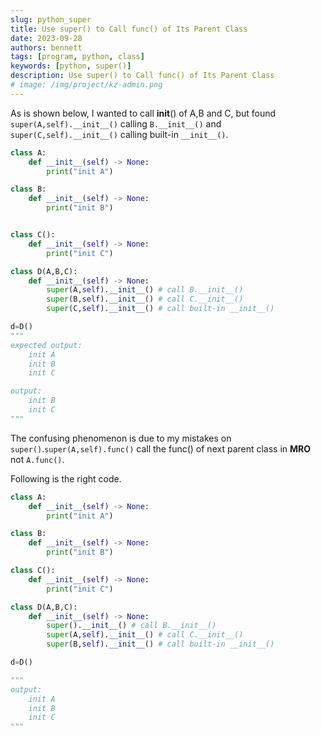 ```yaml
---
slug: python_super
title: Use super() to Call func() of Its Parent Class
date: 2023-09-28
authors: bennett
tags: [program, python, class]
keywords: [python, super()]
description: Use super() to Call func() of Its Parent Class
# image: /img/project/kz-admin.png
---
```

<!-- truncate -->


As is shown below, I wanted to call __init__() of A,B and C, but found `super(A,self).__init__()` calling `B.__init__()` and `super(C,self).__init__()` calling built-in `__init__()`.

```python
class A:
    def __init__(self) -> None:
        print("init A")

class B:
    def __init__(self) -> None:
        print("init B")


class C():
    def __init__(self) -> None:
        print("init C")

class D(A,B,C):
    def __init__(self) -> None:
        super(A,self).__init__() # call B.__init__()
        super(B,self).__init__() # call C.__init__()
        super(C,self).__init__() # call built-in __init__()

d=D()
"""
expected output:
    init A
    init B
    init C

output:
    init B
    init C
"""
```


The confusing phenomenon is due to my mistakes on `super()`.`super(A,self).func()` call the func() of next parent class in **MRO** not `A.func()`.

Following is the right code.

```python
class A:
    def __init__(self) -> None:
        print("init A")

class B:
    def __init__(self) -> None:
        print("init B")

class C():
    def __init__(self) -> None:
        print("init C")

class D(A,B,C):
    def __init__(self) -> None:
        super().__init__() # call B.__init__()
        super(A,self).__init__() # call C.__init__()
        super(B,self).__init__() # call built-in __init__()

d=D()

"""
output:
    init A
    init B
    init C
"""
```
